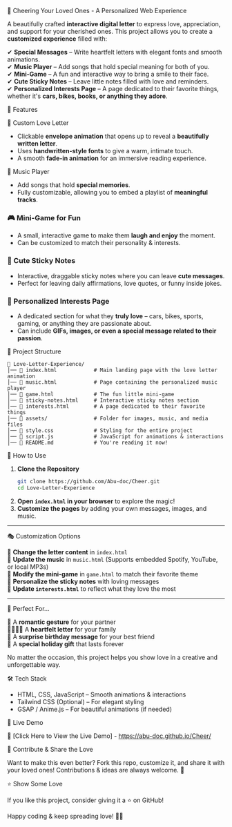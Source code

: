  💌 Cheering Your Loved Ones - A Personalized Web Experience  

A beautifully crafted **interactive digital letter** to express love, appreciation, and support for your cherished ones. This project allows you to create a **customized experience** filled with:  

✔ **Special Messages** – Write heartfelt letters with elegant fonts and smooth animations.  
✔ **Music Player** – Add songs that hold special meaning for both of you.  
✔ **Mini-Game** – A fun and interactive way to bring a smile to their face.  
✔ **Cute Sticky Notes** – Leave little notes filled with love and reminders.  
✔ **Personalized Interests Page** – A page dedicated to their favorite things, whether it's **cars, bikes, books, or anything they adore**.  


🎨 Features

💖 Custom Love Letter
- Clickable **envelope animation** that opens up to reveal a **beautifully written letter**.  
- Uses **handwritten-style fonts** to give a warm, intimate touch.  
- A smooth **fade-in animation** for an immersive reading experience.  

🎵 Music Player
- Add songs that hold **special memories**.  
- Fully customizable, allowing you to embed a playlist of **meaningful tracks**.  

### **🎮 Mini-Game for Fun**  
- A small, interactive game to make them **laugh and enjoy** the moment.  
- Can be customized to match their personality & interests.  

### **📌 Cute Sticky Notes**  
- Interactive, draggable sticky notes where you can leave **cute messages**.  
- Perfect for leaving daily affirmations, love quotes, or funny inside jokes.  

### **🚗 Personalized Interests Page**  
- A dedicated section for what they **truly love** – cars, bikes, sports, gaming, or anything they are passionate about.  
- Can include **GIFs, images, or even a special message related to their passion**.  

 📂 Project Structure

```
📁 Love-Letter-Experience/
│── 📄 index.html            # Main landing page with the love letter animation  
│── 📄 music.html            # Page containing the personalized music player  
│── 📄 game.html             # The fun little mini-game  
│── 📄 sticky-notes.html     # Interactive sticky notes section  
│── 📄 interests.html        # A page dedicated to their favorite things  
│── 📁 assets/               # Folder for images, music, and media files  
│── 📄 style.css             # Styling for the entire project  
│── 📄 script.js             # JavaScript for animations & interactions  
│── 📄 README.md             # You're reading it now!  
```


🚀 How to Use

1. **Clone the Repository**  
   ```bash
   git clone https://github.com/Abu-doc/Cheer.git
   cd Love-Letter-Experience
   ```
2. **Open `index.html` in your browser** to explore the magic!  
3. **Customize the pages** by adding your own messages, images, and music.  

---

 🎭 Customization Options

🔹 **Change the letter content** in `index.html`  
🔹 **Update the music** in `music.html` (Supports embedded Spotify, YouTube, or local MP3s)  
🔹 **Modify the mini-game** in `game.html` to match their favorite theme  
🔹 **Personalize the sticky notes** with loving messages  
🔹 **Update `interests.html`** to reflect what they love the most  

---

 🎁 Perfect For...

💞 A **romantic gesture** for your partner  
👨‍👩‍👧‍👦 A **heartfelt letter** for your family  
🎂 A **surprise birthday message** for your best friend  
🎄 A **special holiday gift** that lasts forever  

No matter the occasion, this project helps you show love in a creative and unforgettable way.


 🛠 Tech Stack

- HTML, CSS, JavaScript – Smooth animations & interactions  
- Tailwind CSS (Optional) – For elegant styling  
- GSAP / Anime.js – For beautiful animations (if needed)  



🎨 Live Demo

🚀 [Click Here to View the Live Demo] - https://abu-doc.github.io/Cheer/



📢 Contribute & Share the Love

Want to make this even better? Fork this repo, customize it, and share it with your loved ones! Contributions & ideas are always welcome. 💖  


⭐ Show Some Love

If you like this project, consider giving it a ⭐ on GitHub!  

Happy coding & keep spreading love! 💌✨  

